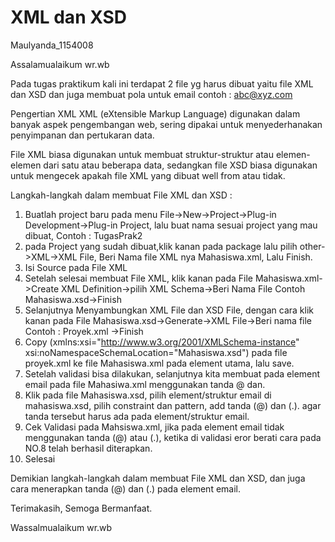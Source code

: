 # XML dan XSD

Maulyanda_1154008

Assalamualaikum wr.wb

Pada tugas praktikum kali ini terdapat 2 file yg harus dibuat yaitu file XML dan XSD dan juga membuat pola untuk email contoh : abc@xyz.com

Pengertian XML 
  XML (eXtensible Markup Language) digunakan dalam banyak aspek pengembangan web, sering dipakai untuk menyederhanakan penyimpanan dan pertukaran data.

File XML biasa digunakan untuk membuat struktur-struktur atau elemen-elemen dari satu atau beberapa data, sedangkan file XSD biasa digunakan untuk mengecek apakah file XML yang dibuat well from atau tidak.

Langkah-langkah dalam membuat File XML dan XSD :

1. Buatlah project baru pada menu File->New->Project->Plug-in Development->Plug-in Project, lalu buat nama sesuai project yang mau dibuat, Contoh : TugasPrak2
2. pada Project yang sudah dibuat,klik kanan pada package lalu pilih other->XML->XML File, Beri Nama file XML nya Mahasiswa.xml, Lalu Finish.
3. Isi Source pada File XML
4. Setelah selesai membuat File XML, klik kanan pada File Mahasiswa.xml->Create XML Definition->pilih XML Schema->Beri Nama File Contoh Mahasiswa.xsd->Finish
5. Selanjutnya Menyambungkan XML File dan XSD File, dengan cara klik kanan pada File Mahasiswa.xsd->Generate->XML File->Beri nama file Contoh : Proyek.xml ->Finish
6. Copy (xmlns:xsi="http://www.w3.org/2001/XMLSchema-instance" xsi:noNamespaceSchemaLocation="Mahasiswa.xsd") pada file proyek.xml ke file Mahasiswa.xml pada element utama, lalu save.
7. Setelah validasi bisa dilakukan, selanjutnya kita membuat pada element email pada file Mahasiwa.xml menggunakan tanda @ dan.
8. Klik pada file Mahasiswa.xsd, pilih element/struktur email di mahasiswa.xsd, pilih constraint dan pattern, add tanda (@) dan (.). agar tanda tersebut harus ada pada element/struktur email.
9. Cek Validasi pada Mahsiswa.xml, jika pada element email tidak menggunakan tanda (@) atau (.), ketika di validasi eror berati cara pada NO.8 telah berhasil diterapkan.
10. Selesai

Demikian langkah-langkah dalam membuat File XML dan XSD, dan juga cara menerapkan tanda (@) dan (.) pada element email.

Terimakasih, Semoga Bermanfaat.

Wassalmualaikum wr.wb
